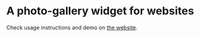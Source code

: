 # A photo-gallery widget for websites

Check usage instructions and demo on [the website][1].

[1]: https://gurdiga.github.io/website-photo-gallery-widget
